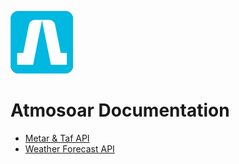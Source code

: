 ![Atmosoar](./icon.png)
# Atmosoar Documentation

- [Metar & Taf API](Metar%20&%20Taf%20API/Index.md)
- [Weather Forecast API](Weather%20Forecast%20API/Index.md)